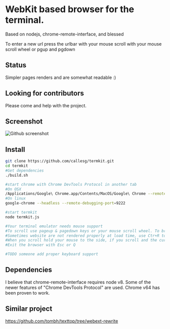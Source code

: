 # WebKit based browser for the terminal.
Based on nodejs, chrome-remote-interface, and blessed

To enter a new url press the urlbar with your mouse
scroll with your mouse scroll wheel or pgup and pgdown

## Status

Simpler pages renders and are somewhat readable :)

## Looking for contributors
Please come and help with the project.

## Screenshot

![Github screenshot](/misc/Github_rewrite.png)

## Install
```bash
git clone https://github.com/callesg/termkit.git
cd termkit
#Get dependencies
./build.sh

#start chrome with Chrome DevTools Protocol in another tab
#On OSX
/Applications/Google\ Chrome.app/Contents/MacOS/Google\ Chrome --remote-debugging-port=9222 --headless
#On linux
google-chrome --headless --remote-debugging-port=9222

#start termkit
node termkit.js

#Your terminal emulator needs mouse support
#To scroll use pageup & pagedown keys or your mouse scroll wheel. To browse to a website use the address bar or click on links. (the clicking is not perfect and does not always work TODO someone FIX clicking)
#Sometimes website are not rendered properly at load time, use Ctr+R to refresh the render.
#When you scroll hold your mouse to the side, if you scroll and the cursor is above a link the page will not scroll.
#Exit the browser with Esc or Q

#TODO someone add proper keyboard support

```
## Dependencies
I believe that chrome-remote-interface requires node v8.
Some of the newer features of "Chrome DevTools Protocol" are used. Chrome v64 has been proven to work.


## Similar project

https://github.com/tombh/texttop/tree/webext-rewrite

